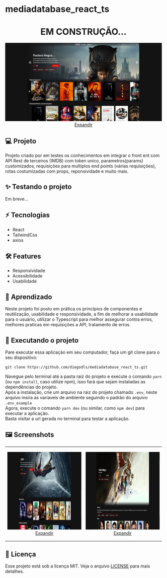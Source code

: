 # mediadatabase_react_ts

<h1 dir="auto" align="center"> EM CONSTRUÇÃO...
</h1>
<p dir="auto" align="center">
  <a
    target="_blank"
    alt="Cover"
    title="Cover"
    href="[https://github.com/diegodls/mediadatabase_react_ts/blob/assets/cover.png](https://github.com/diegodls/mediadatabase_react_ts)"
  >
    <img alt="Cover" title="Cover"
    style="max-width: 100%; height="80""
    src="https://github.com/diegodls/mediadatabase_react_ts/blob/assets/cover.png"/>
  Expandir
    </a>
</p>

## :computer: Projeto
Projeto criado por em testes os conhecimentos em integrar o front ent com API Rest de terceiros (IMDB) com token unico, parametros(params) customizados, requisições para multiplos end points (várias requisições), rotas costumizadas com props, reponsividade e muito mais.

## :sparkles: Testando o projeto
Em breve...

## :zap: Tecnologias</h2>
<ul>
  <li>React</li>  
  <li>TailwindCss</li>
  <li>axios</li>
</ul>

## :hammer_and_wrench: Features
<ul>
  <li>Responsividade</li>  
  <li>Acessibilidade</li>
  <li>Usabilidade</li> 
</ul>

## :dart: Aprendizado
Neste projeto foi posto em prática os princípios de componentes e reutilização, usabilidade e responsividade, a fim de melhorar a usabilidade para o usuário, utilizar o Typescript para melhor assegurar contra erros, melhores praticas em requisições a API, tratamento de erros.</br>

## :sparkler: Executando o projeto
Pare executar essa aplicação em seu computador, faça um git clone para o seu dispositivo:</br>

```
git clone https://github.com/diegodls/mediadatabase_react_ts.git
```

Navegue pelo terminal até a pasta raiz do projeto e execute o comando `yarn` (ou `npm install`, caso utilize npm), isso fará que sejam instaladas as dependências do projeto.</br>
Após a instalação, crie um arquivo na raiz do projeto chamado `.env`, neste arquivo insira as variaveis de ambiente seguindo o padrão do arquivo `.env_example`</br>
Agora, execute o comando `yarn dev` (ou similar, como `npm dev`) para executar a aplicação.</br>
Basta visitar a url gerada no terminal para testar a aplicação.</br>

## :framed_picture: Screenshots
<table>
  <tr>
    <td>
       <p dir="auto" align="center">
      <a 
         href="https://github.com/diegodls/mediadatabase_react_ts/blob/assets/print_1.png"   
         target="_blank" 
         alt="Screenshoot 1" 
         title="Screenshoot 1">
        <img 
           src="https://github.com/diegodls/mediadatabase_react_ts/blob/assets/print_1.png"
           alt="Print" 
           title="Print" 
           style="width="300" height="250""/></br>
        Expandir
      </a>
   </p>
    </td> 
    <td>
       <p dir="auto" align="center">
      <a 
         href="https://github.com/diegodls/mediadatabase_react_ts/blob/assets/print_2.png" 
         target="_blank" 
         alt="Screenshoot 2" 
         title="Screenshoot 2">
        <img 
           src="https://github.com/diegodls/mediadatabase_react_ts/blob/assets/print_2.png"
           alt="Screenshoot 2" 
           title="Screenshoot 2" 
           style="width="300" height="250""/></br>
        Expandir
      </a>
   </p>
    </td>   
  <tr>
<table>

## :page_facing_up: Licença
Esse projeto está sob a licença MIT. Veja o arquivo [LICENSE](https://github.com/diegodls/nlw_return_22-05/blob/main/LICENSE) para mais detalhes.</br>
